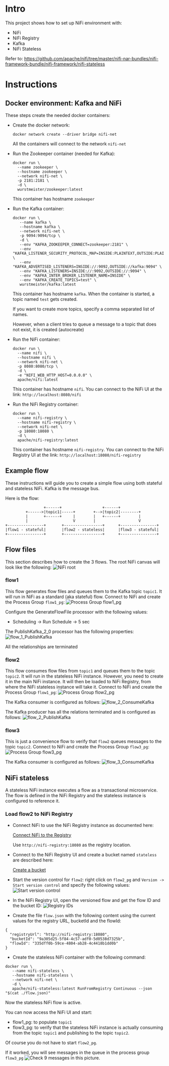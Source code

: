 # Intro
This project shows how to set up NiFi environment with:
* NiFi
* NiFi Registry
* Kafka
* NiFi Stateless

Refer to:
https://github.com/apache/nifi/tree/master/nifi-nar-bundles/nifi-framework-bundle/nifi-framework/nifi-stateless

# Instructions
## Docker environment: Kafka and NiFi
These steps create the needed docker containers:
- Create the docker network:

    `docker network create --driver bridge nifi-net`
    
    All the containers will connect to the network `nifi-net`
- Run the Zookeeper container (needed for Kafka):
    ```
  docker run \
      --name zookeeper \
      --hostname zookeeper \
      --network nifi-net \
      -p 2181:2181 \
      -d \
      wurstmeister/zookeeper:latest
  ```
  This container has hostname `zookeeper`

- Run the Kafka container:
    ```
    docker run \
       --name kafka \
       --hostname kafka \
       --network nifi-net \
       -p 9094:9094/tcp \
       -d \
       --env "KAFKA_ZOOKEEPER_CONNECT=zookeeper:2181" \
       --env "KAFKA_LISTENER_SECURITY_PROTOCOL_MAP=INSIDE:PLAINTEXT,OUTSIDE:PLAINTEXT" \
       --env "KAFKA_ADVERTISED_LISTENERS=INSIDE://:9092,OUTSIDE://kafka:9094" \
       --env "KAFKA_LISTENERS=INSIDE://:9092,OUTSIDE://:9094" \
       --env "KAFKA_INTER_BROKER_LISTENER_NAME=INSIDE" \
       --env "KAFKA_CREATE_TOPICS=test" \
       wurstmeister/kafka:latest
  ```
  This container has hostname `kafka`. When the container is started, a topic named `test` gets created.
  
  If you want to create more topics, specify a comma separated list of names.
  
  However, when a client tries to queue a message to a topic that does not exist, it is created (autocreate)

- Run the NiFi container:
  ```
  docker run \
    --name nifi \
    --hostname nifi \
    --network nifi-net \
    -p 8080:8080/tcp \
    -d \
    -e "NIFI_WEB_HTTP_HOST=0.0.0.0" \
    apache/nifi:latest
    ```
  This container has hostname `nifi`. You can connect to the NiFi UI at the link: `http://localhost:8080/nifi`
  
- Run the NiFi Registry container:
    ```
    docker run \
      --name nifi-registry \
      --hostname nifi-registry \
      --network nifi-net \
      -p 18080:18080 \
      -d \
      apache/nifi-registry:latest
  ```
  This container has hostname `nifi-registry`. You can connect to the NiFi Registry UI at the link: `http://localhost:18080/nifi-registry`

## Example flow
These instructions will guide you to create a simple flow using both stateful and stateless NiFi. Kafka is the message bus.

Here is the flow:
```
                 +------+                  +------+                   
         +------>|topic1|-----+        +-->|topic2|--------+          
         |       +------+     |        |   +------+        |          
         |                    V        |                   V          
+----------------+       +-----------------+      +----------------+  
|flow1 - stateful|       |flow2 - stateless|      |flow3 - stateful|  
+----------------+       +-----------------+      +----------------+ 
```
## Flow files
This section describes how to create the 3 flows. The root NiFi canvas will look like the following:
![NiFi root](images/nifi_root_pg.png)

### flow1
This flow generates flow files and queues them to the Kafka topic `topic1`.
It will run in NiFi as a standard (aka stateful) flow.
Connect to NiFi and create the Process Group `flow1_pg`:
![Process Group flow1_pg](images/flow1_pg.png)

Configure the GenerateFlowFile processor with the following values:
- Scheduling -> Run Schedule -> 5 sec

The PublishKafka_2_0 processor has the following properties:
![flow_1_PublishKafka](images/flow_1_PublishKafka.png)

All the relationships are terminated
### flow2
This flow consumes flow files from `topic1` and queues them to the topic `topic2`.
It will run in the stateless NiFi instance.
However, you need to create it in the main NiFi instance. It will then be loaded to NiFi Registry, from where the NiFi stateless instance will take it.
Connect to NiFi and create the Process Group `flow1_pg`:
![Process Group flow2_pg](images/flow2_pg.png)

The Kafka consumer is configured as follows:
![flow_2_ConsumeKafka](images/flow_2_ConsumeKafka.png)

The Kafka producer has all the relations terminated and is configured as follows:
![flow_2_PublishKafka](images/flow_2_PublishKafka.png)

### flow3
This is just a convenience flow to verify that `flow2` queues messages to the topic `topic2`.
Connect to NiFi and create the Process Group `flow3_pg`:
![Process Group flow3_pg](images/flow3_pg.png)

The Kafka consumer is configured as follows:
![flow_3_ConsumeKafka](images/flow_3_ConsumeKafka.png)

## NiFi stateless
A stateless NiFi instance executes a flow as a transactional microservice.
The flow is defined in the NiFi Registry and the stateless instance is configured to reference it.

### Load flow2 to NiFi Registry
- Connect NiFi to use the NiFi Registry instance as documented here:
    
    [Connect NiFi to the Registry](https://nifi.apache.org/docs/nifi-registry-docs/html/getting-started.html#connect-nifi-to-the-registry)

    Use `http://nifi-registry:18080` as the registry location.
- Connect to the NiFi Registry UI and create a bucket named `stateless` are described here:
    
    [Create a bucket](https://nifi.apache.org/docs/nifi-registry-docs/html/getting-started.html#create-a-bucket)
- Start the version control for `flow2`: right click on `flow2_pg` and `Version -> Start version control` and specify the following values:
![Start version control](images/version_stateless_flow.png)
- In the NiFi Registry UI, open the versioned flow and get the flow ID and the bucket ID:
![Registry IDs](images/registry_ids.png)

- Create the file `flow.json` with the following content using the current values for the registry URL, bucketId and the flowId:
```
{
  "registryUrl": "http://nifi-registry:18080",
  "bucketId": "9a305d25-5f84-4c57-adf0-5d0538d7325b",
  "flowId": "335dff0b-59ce-4804-ab28-4c4418b1dd0b"
}
```

- Create the stateless NiFi container with the following command:
```
docker run \
   --name nifi-stateless \
   --hostname nifi-stateless \
   --network nifi-net \
   -d \
   apache/nifi-stateless:latest RunFromRegistry Continuous --json "$(cat ./flow.json)"
```

Now the stateless NiFi flow is active.

You can now access the NiFi UI and start:
- flow1_pg: to populate `topic1`
- flow3_pg: to verify that the stateless NiFi instance is actually consuming from the topic `topic1` and publishing to the topic `topic2`.

Of course you do not have to start `flow2_pg`.

If it worked, you will see messages in the queue in the process group `flow3_pg`
![Check](images/check.png)
9 messages in this picture.